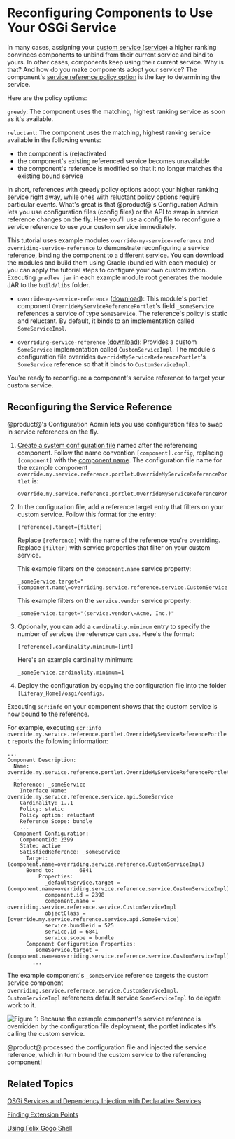 # Reconfiguring Components to Use Your OSGi Service [](id=reconfiguring-components-to-use-your-service)

In many cases, assigning your
[custom service (service)](/develop/tutorials/-/knowledge_base/7-1/creating-a-custom-osgi-service)
a higher ranking convinces components to unbind from their current service and
bind to yours. In other cases, components keep using their current service. Why
is that? And how do you make components adopt your service?
The component's
[service reference policy option](/develop/tutorials/-/knowledge_base/7-1/examining-an-osgi-service-to-override#step-3-gather-reference-configuration-details-if-reconfiguration-is-needed)
is the key to determining the service. 

Here are the policy options:

`greedy`: The component uses the matching, highest ranking service as soon 
as it's available. 

`reluctant`: The component uses the matching, highest ranking service 
available in the following events:

-   the component is (re)activated
-   the component's existing referenced service becomes unavailable
-   the component's reference is modified so that it no longer matches the 
    existing bound service 

In short, references with greedy policy options adopt your higher ranking
service right away, while ones with reluctant policy options require particular
events. What's great is that  @product@'s Configuration Admin lets you use
configuration files (config files) or the API to swap in service reference
changes on the fly. Here you'll use a config file to reconfigure a service
reference to use your custom service immediately. 

This tutorial uses example modules `override-my-service-reference` and
`overriding-service-reference` to demonstrate reconfiguring a service reference,
binding the component to a different service. You can download the modules and
build them using Gradle (bundled with each module) or you can apply the tutorial
steps to configure your own customization. Executing `gradlew jar` in each
example module root generates the module JAR to the `build/libs` folder. 

-   `override-my-service-reference` 
    ([download](https://dev.liferay.com/documents/10184/656312/override-my-service-reference.zip)):
    This module's portlet component `OverrideMyServiceReferencePortlet`'s field
    `_someService` references a service of type `SomeService`. The reference's
    policy is static and reluctant. By default, it binds to an implementation
    called `SomeServiceImpl`. 

-   `overriding-service-reference`
    ([download](https://dev.liferay.com/documents/10184/656312/overriding-service-reference.zip)):
    Provides a custom `SomeService` implementation called `CustomServiceImpl`.
    The module's configuration file overrides
    `OverrideMyServiceReferencePortlet`'s `SomeService` reference so that it
    binds to `CustomServiceImpl`. 

You're ready to reconfigure a component's service reference to target your
custom service.

## Reconfiguring the Service Reference [](id=reconfiguring-the-service-reference)

@product@'s Configuration Admin lets you use configuration files to
swap in service references on the fly. 

1.  [Create a system configuration file](/discover/portal/-/knowledge_base/7-1/understanding-system-configuration-files)
    named after the referencing component. Follow the name convention 
    `[component].config`, replacing `[component]` with the
    [component name](/develop/tutorials/-/knowledge_base/7-1/examining-an-osgi-service-to-override#step-3-gather-reference-configuration-details-if-reconfiguration-is-needed). 
    The configuration file name for the example component `override.my.service.reference.portlet.OverrideMyServiceReferencePortlet`
    is: 

        override.my.service.reference.portlet.OverrideMyServiceReferencePortlet.config

2.  In the configuration file, add a reference target entry that filters on your
    custom service. Follow this format for the entry:

        [reference].target=[filter]

    Replace `[reference]` with the name of the reference you're overriding. 
    Replace `[filter]` with service properties that filter on your custom 
    service. 

    This example filters on the `component.name` service property:

        _someService.target="(component.name\=overriding.service.reference.service.CustomServiceImpl)" 

    This example filters on the `service.vendor` service property:

        _someService.target="(service.vendor\=Acme, Inc.)"

3.  Optionally, you can add a `cardinality.minimum` entry to specify the
    number of services the reference can use. Here's the format:

        [reference].cardinality.minimum=[int]

    Here's an example cardinality minimum:

        _someService.cardinality.minimum=1

4.  Deploy the configuration by copying the configuration file into the folder
    `[Liferay_Home]/osgi/configs`. 

Executing `scr:info` on your component shows that the custom service is now
bound to the reference. 

For example, executing
`scr:info override.my.service.reference.portlet.OverrideMyServiceReferencePortlet`
reports the following information:

    ...
    Component Description:
      Name: override.my.service.reference.portlet.OverrideMyServiceReferencePortlet
      ...
      Reference: _someService
        Interface Name: override.my.service.reference.service.api.SomeService
        Cardinality: 1..1
        Policy: static
        Policy option: reluctant
        Reference Scope: bundle
        ...
      Component Configuration:
        ComponentId: 2399
        State: active
        SatisfiedReference: _someService
          Target: (component.name=overriding.service.reference.CustomServiceImpl)
          Bound to:        6841
              Properties:
                _defaultService.target = (component.name=overriding.service.reference.service.CustomServiceImpl)
                component.id = 2398
                component.name = overriding.service.reference.service.CustomServiceImpl
                objectClass = [override.my.service.reference.service.api.SomeService]
                service.bundleid = 525
                service.id = 6841
                service.scope = bundle
          Component Configuration Properties:
            _someService.target = (component.name=overriding.service.reference.service.CustomServiceImpl)
            ...

The example component's `_someService` reference targets the custom service
component `overriding.service.reference.service.CustomServiceImpl`.
`CustomServiceImpl` references default service `SomeServiceImpl` to delegate
work to it. 

![Figure 1: Because the example component's service reference is overridden by the configuration file deployment, the portlet indicates it's calling the custom service.](../../../images/overriding-service-refs-result.png)

@product@ processed the configuration file and injected the service reference,
which in turn bound the custom service to the referencing component! 

## Related Topics [](id=related-topics)

[OSGi Services and Dependency Injection with Declarative Services](/develop/tutorials/-/knowledge_base/7-1/osgi-services-and-dependency-injection-with-declarative-services)

[Finding Extension Points](/develop/tutorials/-/knowledge_base/7-1/finding-extension-points)

[Using Felix Gogo Shell](/develop/reference/-/knowledge_base/7-1/using-the-felix-gogo-shell)
